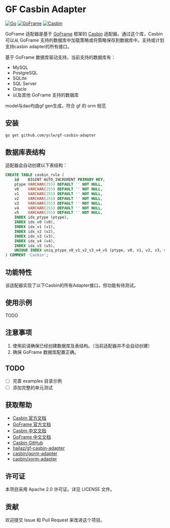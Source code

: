 # GF Casbin Adapter

[![Go](https://img.shields.io/badge/Go-1.24.2+-00ADD8?style=flat&logo=go)](https://golang.org/)
[![GoFrame](https://img.shields.io/badge/GoFrame-v2.9.0+-00ADD8?style=flat)](https://github.com/gogf/gf)
[![Casbin](https://img.shields.io/badge/Casbin-v2.115.0+-FF6B6B?style=flat)](https://github.com/casbin/casbin)

GoFrame 适配器是基于 [GoFrame](https://github.com/gogf/gf) 框架的 [Casbin](https://github.com/casbin/casbin) 适配器。通过这个库，Casbin 可以从 GoFrame 支持的数据库中加载策略或将策略保存到数据库中。支持或计划支持casbin adapter的所有接口。

基于 GoFrame 数据库驱动支持，当前支持的数据库有：

* MySQL
* PostgreSQL
* SQLite
* SQL Server
* Oracle
* 以及其他 GoFrame 支持的数据库

model与dao均由gf gen生成，符合 gf 的 orm 规范

## 安装

```bash
go get github.com/yclw/gf-casbin-adapter
```

## 数据库表结构

适配器会自动创建以下表结构：

```sql
CREATE TABLE casbin_rule (
    id    BIGINT AUTO_INCREMENT PRIMARY KEY,
    ptype VARCHAR(255) DEFAULT '' NOT NULL,
    v0    VARCHAR(255) DEFAULT '' NOT NULL,
    v1    VARCHAR(255) DEFAULT '' NOT NULL,
    v2    VARCHAR(255) DEFAULT '' NOT NULL,
    v3    VARCHAR(255) DEFAULT '' NOT NULL,
    v4    VARCHAR(255) DEFAULT '' NOT NULL,
    v5    VARCHAR(255) DEFAULT '' NOT NULL,
    INDEX idx_ptype (ptype),
    INDEX idx_v0 (v0),
    INDEX idx_v1 (v1),
    INDEX idx_v2 (v2),
    INDEX idx_v3 (v3),
    INDEX idx_v4 (v4),
    INDEX idx_v5 (v5),
    UNIQUE INDEX uniq_ptype_v0_v1_v2_v3_v4_v5 (ptype, v0, v1, v2, v3, v4, v5)
) COMMENT 'Casbin';
```

## 功能特性

该适配器实现了以下Casbin的所有Adapter接口，但功能有待测试。

## 使用示例

TODO

## 注意事项

1. 使用前请确保已经创建数据库及表结构。（当前适配器并不会自动创建）
2. 确保 GoFrame 数据库配置正确。

## TODO

* [ ] 完善 examples 目录示例
* [ ] 添加完整的单元测试

## 获取帮助

* [Casbin 官方文档](https://casbin.org/)
* [GoFrame 官方文档](https://goframe.org/)  
* [Casbin 中文文档](https://casbin.org/zh/)
* [GoFrame 中文文档](https://goframe.org/pages/viewpage.action?pageId=1114119)
* [Casbin GitHub](https://github.com/casbin/casbin)
* [hailaz/gf-casbin-adapter](https://github.com/hailaz/gf-casbin-adapter)
* [casbin/gorm-adapter](https://github.com/casbin/gorm-adapter)
* [casbin/xorm-adapter](https://github.com/casbin/xorm-adapter)

## 许可证

本项目采用 Apache 2.0 许可证。详见 LICENSE 文件。

## 贡献

欢迎提交 Issue 和 Pull Request 来改进这个项目。
